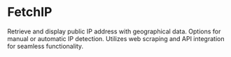 # FetchIP
Retrieve and display public IP address with geographical data. Options for manual or automatic IP detection. Utilizes web scraping and API integration for seamless functionality.
